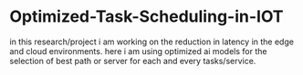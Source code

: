 # Optimized-Task-Scheduling-in-IOT

in this research/project i am working on the reduction in latency in the edge and cloud environments. here i am using optimized ai models for the selection of best path or server for each and every tasks/service.
